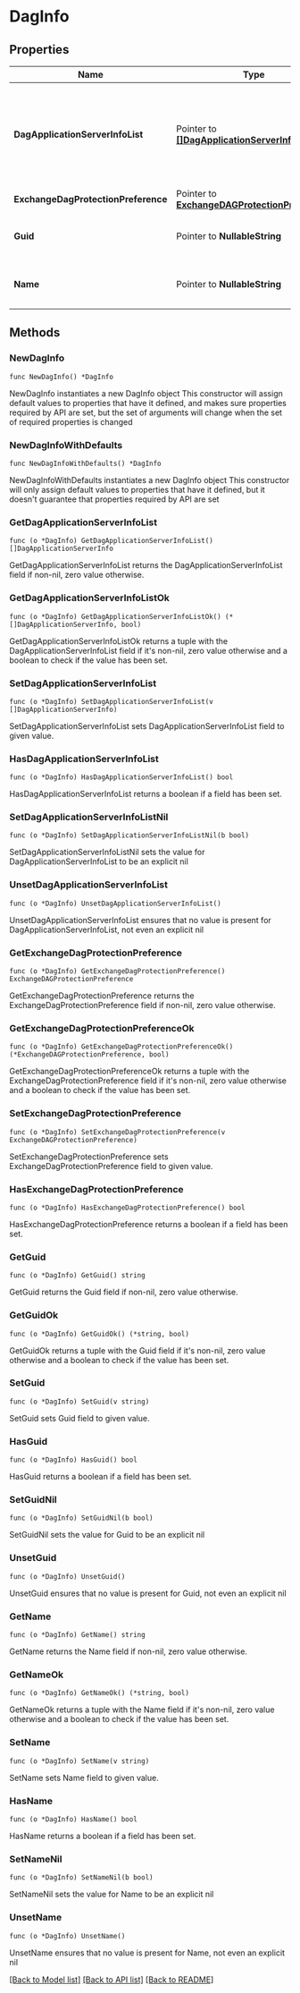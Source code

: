# DagInfo

## Properties

Name | Type | Description | Notes
------------ | ------------- | ------------- | -------------
**DagApplicationServerInfoList** | Pointer to [**[]DagApplicationServerInfo**](DagApplicationServerInfo.md) | Specifies the status of all the Exchange Application Servers that are part of this DAG. | [optional] 
**ExchangeDagProtectionPreference** | Pointer to [**ExchangeDAGProtectionPreference**](ExchangeDAGProtectionPreference.md) |  | [optional] 
**Guid** | Pointer to **NullableString** | Specifies Unique GUID for the DAG. | [optional] 
**Name** | Pointer to **NullableString** | Specifies display name of the DAG. | [optional] 

## Methods

### NewDagInfo

`func NewDagInfo() *DagInfo`

NewDagInfo instantiates a new DagInfo object
This constructor will assign default values to properties that have it defined,
and makes sure properties required by API are set, but the set of arguments
will change when the set of required properties is changed

### NewDagInfoWithDefaults

`func NewDagInfoWithDefaults() *DagInfo`

NewDagInfoWithDefaults instantiates a new DagInfo object
This constructor will only assign default values to properties that have it defined,
but it doesn't guarantee that properties required by API are set

### GetDagApplicationServerInfoList

`func (o *DagInfo) GetDagApplicationServerInfoList() []DagApplicationServerInfo`

GetDagApplicationServerInfoList returns the DagApplicationServerInfoList field if non-nil, zero value otherwise.

### GetDagApplicationServerInfoListOk

`func (o *DagInfo) GetDagApplicationServerInfoListOk() (*[]DagApplicationServerInfo, bool)`

GetDagApplicationServerInfoListOk returns a tuple with the DagApplicationServerInfoList field if it's non-nil, zero value otherwise
and a boolean to check if the value has been set.

### SetDagApplicationServerInfoList

`func (o *DagInfo) SetDagApplicationServerInfoList(v []DagApplicationServerInfo)`

SetDagApplicationServerInfoList sets DagApplicationServerInfoList field to given value.

### HasDagApplicationServerInfoList

`func (o *DagInfo) HasDagApplicationServerInfoList() bool`

HasDagApplicationServerInfoList returns a boolean if a field has been set.

### SetDagApplicationServerInfoListNil

`func (o *DagInfo) SetDagApplicationServerInfoListNil(b bool)`

 SetDagApplicationServerInfoListNil sets the value for DagApplicationServerInfoList to be an explicit nil

### UnsetDagApplicationServerInfoList
`func (o *DagInfo) UnsetDagApplicationServerInfoList()`

UnsetDagApplicationServerInfoList ensures that no value is present for DagApplicationServerInfoList, not even an explicit nil
### GetExchangeDagProtectionPreference

`func (o *DagInfo) GetExchangeDagProtectionPreference() ExchangeDAGProtectionPreference`

GetExchangeDagProtectionPreference returns the ExchangeDagProtectionPreference field if non-nil, zero value otherwise.

### GetExchangeDagProtectionPreferenceOk

`func (o *DagInfo) GetExchangeDagProtectionPreferenceOk() (*ExchangeDAGProtectionPreference, bool)`

GetExchangeDagProtectionPreferenceOk returns a tuple with the ExchangeDagProtectionPreference field if it's non-nil, zero value otherwise
and a boolean to check if the value has been set.

### SetExchangeDagProtectionPreference

`func (o *DagInfo) SetExchangeDagProtectionPreference(v ExchangeDAGProtectionPreference)`

SetExchangeDagProtectionPreference sets ExchangeDagProtectionPreference field to given value.

### HasExchangeDagProtectionPreference

`func (o *DagInfo) HasExchangeDagProtectionPreference() bool`

HasExchangeDagProtectionPreference returns a boolean if a field has been set.

### GetGuid

`func (o *DagInfo) GetGuid() string`

GetGuid returns the Guid field if non-nil, zero value otherwise.

### GetGuidOk

`func (o *DagInfo) GetGuidOk() (*string, bool)`

GetGuidOk returns a tuple with the Guid field if it's non-nil, zero value otherwise
and a boolean to check if the value has been set.

### SetGuid

`func (o *DagInfo) SetGuid(v string)`

SetGuid sets Guid field to given value.

### HasGuid

`func (o *DagInfo) HasGuid() bool`

HasGuid returns a boolean if a field has been set.

### SetGuidNil

`func (o *DagInfo) SetGuidNil(b bool)`

 SetGuidNil sets the value for Guid to be an explicit nil

### UnsetGuid
`func (o *DagInfo) UnsetGuid()`

UnsetGuid ensures that no value is present for Guid, not even an explicit nil
### GetName

`func (o *DagInfo) GetName() string`

GetName returns the Name field if non-nil, zero value otherwise.

### GetNameOk

`func (o *DagInfo) GetNameOk() (*string, bool)`

GetNameOk returns a tuple with the Name field if it's non-nil, zero value otherwise
and a boolean to check if the value has been set.

### SetName

`func (o *DagInfo) SetName(v string)`

SetName sets Name field to given value.

### HasName

`func (o *DagInfo) HasName() bool`

HasName returns a boolean if a field has been set.

### SetNameNil

`func (o *DagInfo) SetNameNil(b bool)`

 SetNameNil sets the value for Name to be an explicit nil

### UnsetName
`func (o *DagInfo) UnsetName()`

UnsetName ensures that no value is present for Name, not even an explicit nil

[[Back to Model list]](../README.md#documentation-for-models) [[Back to API list]](../README.md#documentation-for-api-endpoints) [[Back to README]](../README.md)



